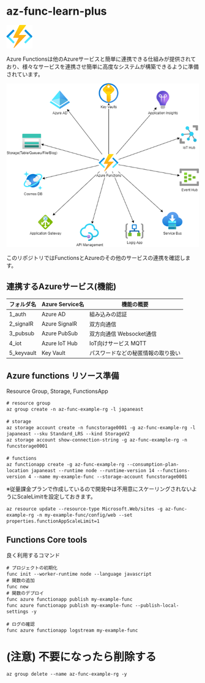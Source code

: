 # az-func-learn-plus

![Functions](./AzureFunctions.png) 

Azure Functionsは他のAzureサービスと簡単に連携できる仕組みが提供されており、様々なサービスを連携させ簡単に高度なシステムが構築できるように準備されています。

![Functions+Others](./AzureFunctionsPlus.png)

このリポジトリではFunctionsとAzureのその他のサービスの連携を確認します。

## 連携するAzureサービス(機能)

| フォルダ名 | Azure Service名 | 機能の概要 |
| --- | --- | --- |
| 1_auth | Azure AD | 組み込みの認証 |
| 2_signalR | Azure SignalR | 双方向通信 |
| 3_pubsub | Azure PubSub | 双方向通信 Websocket通信|
| 4_iot | Azure IoT Hub | IoT向けサービス MQTT |
| 5_keyvault | Key Vault | パスワードなどの秘匿情報の取り扱い |

## Azure functions リソース準備
Resource Group, Storage,  FunctionsApp
```
# resource group
az group create -n az-func-example-rg -l japaneast

# storage
az storage account create -n funcstorage0001 -g az-func-example-rg -l japaneast --sku Standard_LRS --kind StorageV2
az storage account show-connection-string -g az-func-example-rg -n funcstorage0001

# functions
az functionapp create -g az-func-example-rg --consumption-plan-location japaneast --runtime node --runtime-version 14 --functions-version 4 --name my-example-func --storage-account funcstorage0001
```

※従量課金プランで作成しているので開発中は不用意にスケーリングされないようにScaleLimitを設定しておきます。
```
az resource update --resource-type Microsoft.Web/sites -g az-func-example-rg -n my-example-func/config/web --set properties.functionAppScaleLimit=1
```

## Functions Core tools
良く利用するコマンド
```
# プロジェクトの初期化
func init --worker-runtime node --language javascript
# 関数の追加
func new
# 関数のデプロイ
func azure functionapp publish my-example-func
func azure functionapp publish my-example-func --publish-local-settings -y

# ログの確認
func azure functionapp logstream my-example-func
```

# (注意) 不要になったら削除する
```
az group delete --name az-func-example-rg -y
```